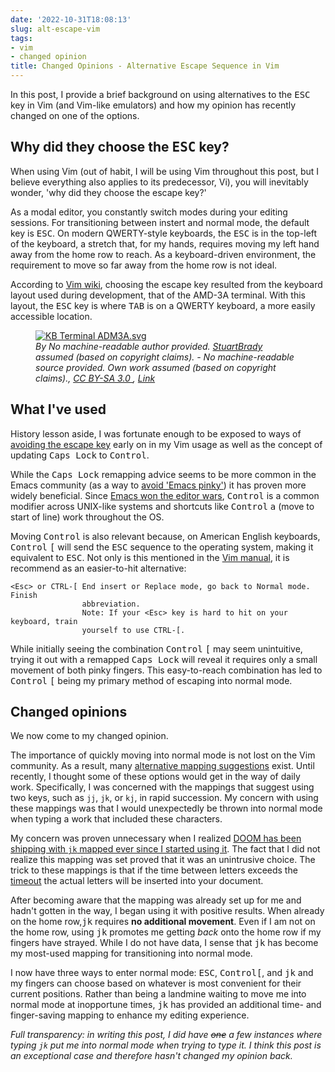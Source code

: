 ```yaml
---
date: '2022-10-31T18:08:13'
slug: alt-escape-vim
tags:
- vim
- changed opinion
title: Changed Opinions - Alternative Escape Sequence in Vim
---
```


In this post, I provide a brief background on using alternatives to the <kbd>ESC</kbd> key in Vim (and Vim-like emulators) and how my opinion has recently changed on one of the options.

## Why did they choose the <kbd>ESC</kbd> key?

When using Vim (out of habit, I will be using Vim throughout this post, but I believe everything also applies to its predecessor, Vi), you will inevitably wonder, 'why did they choose the escape key?'

As a modal editor, you constantly switch modes during your editing sessions. For transitioning between instert and normal mode, the default key is <kbd>ESC</kbd>. On modern QWERTY-style keyboards, the <kbd>ESC</kbd> is in the top-left of the keyboard, a stretch that, for my hands, requires moving my left hand away from the home row to reach. As a keyboard-driven environment, the requirement to move so far away from the home row is not ideal.

According to [Vim wiki](https://vim.fandom.com/wiki/Avoid_the_escape_key), choosing the escape key resulted from the keyboard layout used during development, that of the AMD-3A terminal. With this layout, the <kbd>ESC</kbd> key is where <kbd>TAB</kbd> is on a QWERTY keyboard, a more easily accessible location.

<figure>
    <a href="https://commons.wikimedia.org/wiki/File:KB_Terminal_ADM3A.svg#/media/File:KB_Terminal_ADM3A.svg"><img src="https://upload.wikimedia.org/wikipedia/commons/thumb/a/a0/KB_Terminal_ADM3A.svg/1200px-KB_Terminal_ADM3A.svg.png" alt="KB Terminal ADM3A.svg"></a>
    <figcaption>
        <i>
        By No machine-readable author provided. 
        <a href="//commons.wikimedia.org/wiki/User:StuartBrady" title="User:StuartBrady">StuartBrady</a> 
        assumed (based on copyright claims). - No machine-readable source provided. Own work assumed (based on copyright claims)., 
        <a href="http://creativecommons.org/licenses/by-sa/3.0/" title="Creative Commons Attribution-Share Alike 3.0">CC BY-SA 3.0
        </a>,
        <a href="https://commons.wikimedia.org/w/index.php?curid=1048046">Link</a>
        </i>
    </figcaption>
</figure>

## What I've used

History lesson aside, I was fortunate enough to be exposed to ways of [avoiding the escape key](https://vim.fandom.com/wiki/Avoid_the_escape_key) early on in my Vim usage as well as the concept of updating <kbd>Caps Lock</kbd> to <kbd>Control</kbd>.

While the <kbd>Caps Lock</kbd> remapping advice seems to be more common in the Emacs community (as a way to [avoid 'Emacs pinky'](https://www.emacswiki.org/emacs/MovingTheCtrlKey)) it has proven more widely beneficial. Since [Emacs won the editor wars](http://trevorjim.com/how-emacs-beat-vi-in-the-editor-wars/), <kbd>Control</kbd> is a common modifier across UNIX-like systems and shortcuts like <kbd>Control</kbd> <kbd>a</kbd> (move to start of line) work throughout the OS.

Moving <kbd>Control</kbd> is also relevant because, on American English keyboards, <kbd>Control</kbd> <kbd>[</kbd> will send the <kbd>ESC</kbd> sequence to the operating system, making it equivalent to <kbd>ESC</kbd>. Not only is this mentioned in the [Vim manual](https://vimdoc.sourceforge.net/htmldoc/insert.html#i_CTRL-[), it is recommend as an easier-to-hit alternative:

    <Esc> or CTRL-[ End insert or Replace mode, go back to Normal mode.  Finish
                    abbreviation.
                    Note: If your <Esc> key is hard to hit on your keyboard, train
                    yourself to use CTRL-[.

While initially seeing the combination <kbd>Control</kbd> <kbd>[</kbd> may seem unintuitive, trying it out with a remapped <kbd>Caps Lock</kbd> will reveal it requires only a small movement of both pinky fingers. This easy-to-reach combination has led to <kbd>Control</kbd> <kbd>[</kbd> being my primary method of escaping into normal mode.

## Changed opinions

We now come to my changed opinion.

The importance of quickly moving into normal mode is not lost on the Vim community. As a result, many [alternative mapping suggestions](https://vim.fandom.com/wiki/Avoid_the_escape_key#Mappings) exist. Until recently, I thought some of these options would get in the way of daily work. Specifically, I was concerned with the mappings that suggest using two keys, such as `jj`, `jk`, or `kj`, in rapid succession. My concern with using these mappings was that I would unexpectedly be thrown into normal mode when typing a work that included these characters.

My concern was proven unnecessary when I realized [DOOM has been shipping with `jk` mapped ever since I started using it](https://github.com/doomemacs/doomemacs/blame/61d7200e649d005ce80df0b74a6ee47b4db0a9d0/modules/editor/evil/config.el#L326). The fact that I did not realize this mapping was set proved that it was an unintrusive choice. The trick to these mappings is that if the time between letters exceeds the [timeout](https://vimdoc.sourceforge.net/htmldoc/options.html#'timeout') the actual letters will be inserted into your document.

After becoming aware that the mapping was already set up for me and hadn't gotten in the way, I began using it with positive results. When already on the home row,<kbd>j</kbd><kbd>k</kbd> requires **no additional movement**. Even if I am not on the home row, using <kbd>j</kbd><kbd>k</kbd> promotes me getting _back_ onto the home row if my fingers have strayed. While I do not have data, I sense that <kbd>j</kbd><kbd>k</kbd> has become my most-used mapping for transitioning into normal mode.

I now have three ways to enter normal mode: <kbd>ESC</kbd>, <kbd>Control</kbd><kbd>[</kbd>, and <kbd>j</kbd><kbd>k</kbd> and my fingers can choose based on whatever is most convenient for their current positions. Rather than being a landmine waiting to move me into normal mode at inopportune times, <kbd>j</kbd><kbd>k</kbd> has provided an additional time- and finger-saving mapping to enhance my editing experience.

_Full transparency: in writing this post, I did have <del>one</del> a few instances where typing `jk` put me into normal mode when trying to type it. I think this post is an exceptional case and therefore hasn't changed my opinion back._
